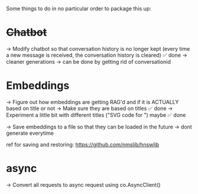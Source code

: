 Some things to do in no particular order to package this up:

# ~~Chatbot~~

-> Modify chatbot so that conversation history is no longer kept (every time a new message is received, the conversation history is cleared) ✅ done
-> cleaner generations
-> can be done by getting rid of conversationid

# Embeddings

-> Figure out how embeddings are getting RAG'd and if it is ACTUALLY based on title or not
-> Make sure they are based on titles ✅ done
-> Experiment a little bit with different titles ("SVG code for <insert>") maybe ✅ done

-> Save embeddings to a file so that they can be loaded in the future
-> dont generate everytime

ref for saving and restoring: https://github.com/nmslib/hnswlib

# async

-> Convert all requests to async request using co.AsyncClient()
